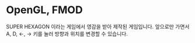 # OpenGL, FMOD
SUPER HEXAGON 이라는 게임에서 영감을 받아 제작된 게임입니다.
앞으로만 가면서 A, D, <-, -> 키를 눌러 방향과 위치를 변경할 수 있습니다.
